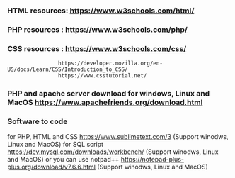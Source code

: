 ### HTML resources: https://www.w3schools.com/html/

### PHP resources : https://www.w3schools.com/php/   

### CSS resources : https://www.w3schools.com/css/
                    https://developer.mozilla.org/en-US/docs/Learn/CSS/Introduction_to_CSS/
                    https://www.csstutorial.net/

### PHP and apache server download for windows, Linux and MacOS https://www.apachefriends.org/download.html

### Software to code
for PHP, HTML and CSS https://www.sublimetext.com/3 (Support winodws, Linux and MacOS)
for SQL script https://dev.mysql.com/downloads/workbench/ (Support winodws, Linux and MacOS)
or you can use notpad++ https://notepad-plus-plus.org/download/v7.6.6.html (Support winodws, Linux and MacOS)
